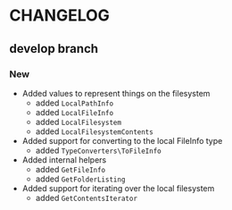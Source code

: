# CHANGELOG

## develop branch

### New

* Added values to represent things on the filesystem
  - added `LocalPathInfo`
  - added `LocalFileInfo`
  - added `LocalFilesystem`
  - added `LocalFilesystemContents`
* Added support for converting to the local FileInfo type
  - added `TypeConverters\ToFileInfo`
* Added internal helpers
  - added `GetFileInfo`
  - added `GetFolderListing`
* Added support for iterating over the local filesystem
  - added `GetContentsIterator`